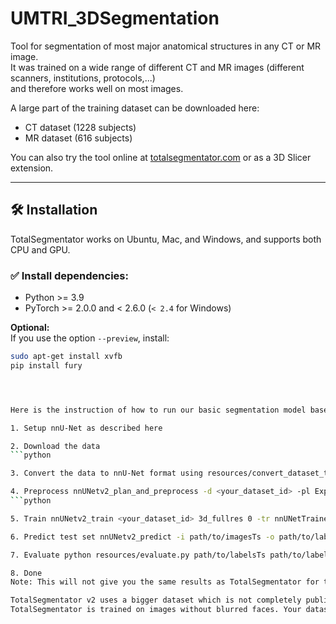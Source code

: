 # UMTRI_3DSegmentation

Tool for segmentation of most major anatomical structures in any CT or MR image.  
It was trained on a wide range of different CT and MR images (different scanners, institutions, protocols,...)  
and therefore works well on most images.

A large part of the training dataset can be downloaded here:  
- CT dataset (1228 subjects)  
- MR dataset (616 subjects)

You can also try the tool online at [totalsegmentator.com](https://www.totalsegmentator.com) or as a 3D Slicer extension.

---

## 🛠️ Installation

TotalSegmentator works on Ubuntu, Mac, and Windows, and supports both CPU and GPU.

### ✅ Install dependencies:

- Python >= 3.9  
- PyTorch >= 2.0.0 and < 2.6.0 (`< 2.4` for Windows)

**Optional:**  
If you use the option `--preview`, install:
```bash
sudo apt-get install xvfb
pip install fury




Here is the instruction of how to run our basic segmentation model based on nnunet.

1. Setup nnU-Net as described here

2. Download the data
```python

3. Convert the data to nnU-Net format using resources/convert_dataset_to_nnunet.py (see resources/train_nnunet.sh for usage example)

4. Preprocess nnUNetv2_plan_and_preprocess -d <your_dataset_id> -pl ExperimentPlanner -c 3d_fullres -np 2
```python

5. Train nnUNetv2_train <your_dataset_id> 3d_fullres 0 -tr nnUNetTrainerNoMirroring (takes several days)

6. Predict test set nnUNetv2_predict -i path/to/imagesTs -o path/to/labelsTs_predicted -d <your_dataset_id> -c 3d_fullres -tr nnUNetTrainerNoMirroring --disable_tta -f 0

7. Evaluate python resources/evaluate.py path/to/labelsTs path/to/labelsTs_predicted (requires pip install git+https://github.com/google-deepmind/surface-distance.git and pip install p_tqdm). The resulting numbers should be similar to the ones in resources/evaluate_results.txt (since training is not deterministic the mean dice score across all classes can vary by up to one dice point)

8. Done
Note: This will not give you the same results as TotalSegmentator for two reasons:

TotalSegmentator v2 uses a bigger dataset which is not completely public
TotalSegmentator is trained on images without blurred faces. Your dataset contains blurred faces.
